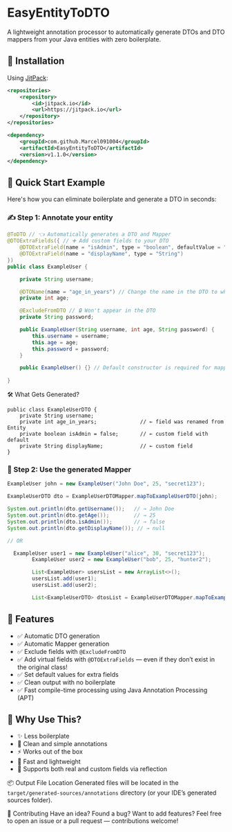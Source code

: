 # EasyEntityToDTO

A lightweight annotation processor to automatically generate DTOs and DTO mappers from your Java entities with zero boilerplate.

## 🔧 Installation

Using [JitPack](https://jitpack.io):

```xml
<repositories>
    <repository>
        <id>jitpack.io</id>
        <url>https://jitpack.io</url>
    </repository>
</repositories>

<dependency>
    <groupId>com.github.Marcel091004</groupId>
    <artifactId>EasyEntityToDTO</artifactId>
    <version>v1.1.0</version>
</dependency>
```

## 🚀 Quick Start Example

Here's how you can eliminate boilerplate and generate a DTO in seconds:

### ✍️ Step 1: Annotate your entity
```java
@ToDTO // 👈 Automatically generates a DTO and Mapper
@DTOExtraFields({ // ➕ Add custom fields to your DTO
    @DTOExtraField(name = "isAdmin", type = "boolean", defaultValue = "false"),
    @DTOExtraField(name = "displayName", type = "String")
})
public class ExampleUser {

    private String username;

    @DTOName(name = "age_in_years") // Change the name in the DTO to whatever you like :)
    private int age;

    @ExcludeFromDTO // 🔒 Won't appear in the DTO
    private String password;

    public ExampleUser(String username, int age, String password) {
        this.username = username;
        this.age = age;
        this.password = password;
    }

    public ExampleUser() {} // Default constructor is required for mapper instantiation 
  
}

```
🛠️ What Gets Generated?
```
public class ExampleUserDTO {
    private String username;
    private int age_in_years;              // ← field was renamed from Entity 
    private boolean isAdmin = false;       // ← custom field with default
    private String displayName;            // ← custom field
}

```


### 🔁 Step 2: Use the generated Mapper

```java
ExampleUser john = new ExampleUser("John Doe", 25, "secret123");

ExampleUserDTO dto = ExampleUserDTOMapper.mapToExampleUserDTO(john);

System.out.println(dto.getUsername());   // → John Doe
System.out.println(dto.getAge());        // → 25
System.out.println(dto.isAdmin());       // → false
System.out.println(dto.getDisplayName()); // → null

// OR

  ExampleUser user1 = new ExampleUser("alice", 30, "secret123");
        ExampleUser user2 = new ExampleUser("bob", 25, "hunter2");

        List<ExampleUser> usersList = new ArrayList<>();
        usersList.add(user1);
        usersList.add(user2);

        List<ExampleUserDTO> dtosList = ExampleUserDTOMapper.mapToExampleUserDTO(usersList);
```
## 🎯 Features

- ✅ Automatic DTO generation  
- ✅ Automatic Mapper generation  
- ✅ Exclude fields with `@ExcludeFromDTO`  
- ✅ Add virtual fields with `@DTOExtraFields` — even if they don’t exist in the original class!  
- ✅ Set default values for extra fields  
- ✅ Clean output with no boilerplate  
- ✅ Fast compile-time processing using Java Annotation Processing (APT)


## 💎 Why Use This?

- ✨ Less boilerplate  
- 🧼 Clean and simple annotations  
- ⚡ Works out of the box  
- 🚀 Fast and lightweight  
- 🔮 Supports both real and custom fields via reflection

📦 Output File Location
Generated files will be located in the `target/generated-sources/annotations` directory (or your IDE’s generated sources folder).

🙌 Contributing
Have an idea? Found a bug? Want to add features?
Feel free to open an issue or a pull request — contributions welcome!
